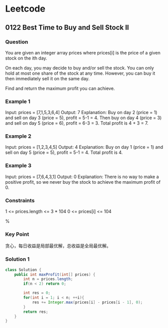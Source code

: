 # Leetcode

## 0122 Best Time to Buy and Sell Stock II

### Question

You are given an integer array prices where prices[i] is the price of a given stock on the ith day.

On each day, you may decide to buy and/or sell the stock. You can only hold at most one share of the stock at any time. However, you can buy it then immediately sell it on the same day.

Find and return the maximum profit you can achieve.

### Example 1

Input: prices = [7,1,5,3,6,4]
Output: 7
Explanation: Buy on day 2 (price = 1) and sell on day 3 (price = 5), profit = 5-1 = 4.
Then buy on day 4 (price = 3) and sell on day 5 (price = 6), profit = 6-3 = 3.
Total profit is 4 + 3 = 7.

### Example 2

Input: prices = [1,2,3,4,5]
Output: 4
Explanation: Buy on day 1 (price = 1) and sell on day 5 (price = 5), profit = 5-1 = 4.
Total profit is 4.

### Example 3

Input: prices = [7,6,4,3,1]
Output: 0
Explanation: There is no way to make a positive profit, so we never buy the stock to achieve the maximum profit of 0.

### Constraints

1 <= prices.length <= 3 * 104
0 <= prices[i] <= 104

%

### Key Point

贪心，每日收益是局部最优解，总收益是全局最优解。

### Solution 1

```java
class Solution {
    public int maxProfit(int[] prices) {
        int n = prices.length;
        if(n < 2) return 0;

        int res = 0;
        for(int i = 1; i < n; ++i){
            res += Integer.max(prices[i] - prices[i - 1], 0);
        }
        return res;
    }
}
```
